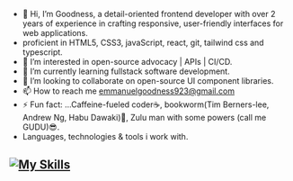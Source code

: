 - 👋 Hi, I’m Goodness, a detail-oriented frontend developer with over 2 years of experience in crafting responsive, user-friendly interfaces for web applications.
- proficient in HTML5, CSS3, javaScript, react, git, tailwind css and typescript.
- 👀 I’m interested in open-source advocacy | APIs | CI/CD. 
- 🌱 I’m currently learning fullstack software development.
- 💞️ I’m looking to collaborate on open-source UI component libraries.
- 📫 How to reach me emmanuelgoodness923@gmail.com
- ⚡ Fun fact: ...Caffeine-fueled coder☕, bookworm(Tim Berners-lee, Andrew Ng, Habu Dawaki)📖, Zulu man with some powers (call me GUDU)😎.
- 
  Languages, technologies & tools i work with.
  
[![My Skills](https://skillicons.dev/icons?i=js,html,css,tailwind,react,redux,git,typescript,github,vscode,firebase )](https://skillicons.dev)
-  
<!---
Devgoodness/Devgoodness is a ✨ special ✨ repository because its `README.md` (this file) appears on your GitHub profile.
You can click the Preview link to take a look at your changes.
--->

